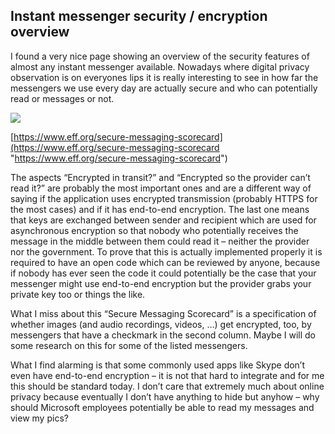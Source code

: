 ## Instant messenger security / encryption overview

I found a very nice page showing an overview of the security features of almost any instant messenger available. Nowadays where digital privacy observation is on everyones lips it is really interesting to see in how far the messengers we use every day are actually secure and who can potentially read or messages or not.

[![](assets/img/scorecard.jpg)](assets/img/scorecard_large.jpg)

[https://www.eff.org/secure-messaging-scorecard](https://www.eff.org/secure-messaging-scorecard "https://www.eff.org/secure-messaging-scorecard")

The aspects “Encrypted in transit?” and “Encrypted so the provider can’t read it?” are probably the most important ones and are a different way of saying if the application uses encrypted transmission (probably HTTPS for the most cases) and if it has end-to-end encryption. The last one means that keys are exchanged between sender and recipient which are used for asynchronous encryption so that nobody who potentially receives the message in the middle between them could read it – neither the provider nor the government. To prove that this is actually implemented properly it is required to have an open code which can be reviewed by anyone, because if nobody has ever seen the code it could potentially be the case that your messenger might use end-to-end encryption but the provider grabs your private key too or things the like.

What I miss about this “Secure Messaging Scorecard” is a specification of whether images (and audio recordings, videos, …) get encrypted, too, by messengers that have a checkmark in the second column. Maybe I will do some research on this for some of the listed messengers.

What I find alarming is that some commonly used apps like Skype don’t even have end-to-end encryption – it is not that hard to integrate and for me this should be standard today. I don’t care that extremely much about online privacy because eventually I don’t have anything to hide but anyhow – why should Microsoft employees potentially be able to read my messages and view my pics?